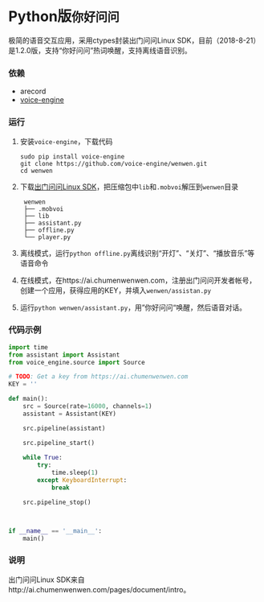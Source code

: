 Python版`你好问问`
================

极简的语音交互应用，采用ctypes封装出门问问Linux SDK，目前（2018-8-21）是1.2.0版，支持“你好问问”热词唤醒，支持离线语音识别。

### 依赖
+ arecord
+ [voice-engine](https://github.com/voice-engine/voice-engine.git)

### 运行
1. 安装`voice-engine`，下载代码

   ```
   sudo pip install voice-engine
   git clone https://github.com/voice-engine/wenwen.git
   cd wenwen
   ```
2. 下载[出门问问Linux SDK](https://ai.chumenwenwen.com/pages/document/intro?id=download)，把压缩包中`lib`和`.mobvoi`解压到`wenwen`目录

   ```
    wenwen
    ├── .mobvoi
    ├── lib
    ├── assistant.py
    ├── offline.py
    └── player.py
   ```
3. 离线模式，运行`python offline.py`离线识别“开灯”、“关灯”、“播放音乐”等语音命令
4. 在线模式，在https://ai.chumenwenwen.com，注册出门问问开发者帐号，创建一个应用，获得应用的KEY，并填入`wenwen/assistan.py`
5. 运行`python wenwen/assistant.py`，用”你好问问“唤醒，然后语音对话。

### 代码示例
```python
import time
from assistant import Assistant
from voice_engine.source import Source

# TODO: Get a key from https://ai.chumenwenwen.com
KEY = ''

def main():
    src = Source(rate=16000, channels=1)
    assistant = Assistant(KEY)

    src.pipeline(assistant)

    src.pipeline_start()
    
    while True:
        try:
            time.sleep(1)
        except KeyboardInterrupt:
            break

    src.pipeline_stop()



if __name__ == '__main__':
    main()
```

### 说明
出门问问Linux SDK来自http://ai.chumenwenwen.com/pages/document/intro。


